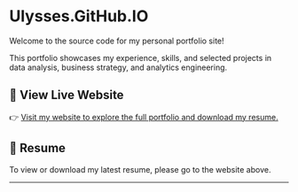 # Ulysses.GitHub.IO

Welcome to the source code for my personal portfolio site!

This portfolio showcases my experience, skills, and selected projects in data analysis, business strategy, and analytics engineering. 

## 🔗 View Live Website  
👉 [Visit my website to explore the full portfolio and download my resume.](https://Ulysses.GitHub.IO)

## 📄 Resume  
To view or download my latest resume, please go to the website above. 

---

